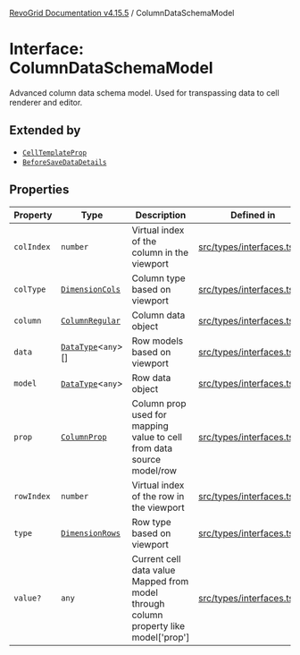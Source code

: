 [RevoGrid Documentation v4.15.5](README.md) / ColumnDataSchemaModel

# Interface: ColumnDataSchemaModel

Advanced column data schema model.
Used for transpassing data to cell renderer and editor.

## Extended by

- [`CellTemplateProp`](Interface.CellTemplateProp.md)
- [`BeforeSaveDataDetails`](Interface.BeforeSaveDataDetails.md)

## Properties

| Property | Type | Description | Defined in |
| ------ | ------ | ------ | ------ |
| `colIndex` | `number` | Virtual index of the column in the viewport | [src/types/interfaces.ts:50](https://github.com/revolist/revogrid/blob/e4de5901d3a858ae9e9a420f27ffcd2a33073a79/src/types/interfaces.ts#L50) |
| `colType` | [`DimensionCols`](TypeAlias.DimensionCols.md) | Column type based on viewport | [src/types/interfaces.ts:54](https://github.com/revolist/revogrid/blob/e4de5901d3a858ae9e9a420f27ffcd2a33073a79/src/types/interfaces.ts#L54) |
| `column` | [`ColumnRegular`](Interface.ColumnRegular.md) | Column data object | [src/types/interfaces.ts:42](https://github.com/revolist/revogrid/blob/e4de5901d3a858ae9e9a420f27ffcd2a33073a79/src/types/interfaces.ts#L42) |
| `data` | [`DataType`](TypeAlias.DataType.md)\<`any`\>[] | Row models based on viewport | [src/types/interfaces.ts:62](https://github.com/revolist/revogrid/blob/e4de5901d3a858ae9e9a420f27ffcd2a33073a79/src/types/interfaces.ts#L62) |
| `model` | [`DataType`](TypeAlias.DataType.md)\<`any`\> | Row data object | [src/types/interfaces.ts:38](https://github.com/revolist/revogrid/blob/e4de5901d3a858ae9e9a420f27ffcd2a33073a79/src/types/interfaces.ts#L38) |
| `prop` | [`ColumnProp`](TypeAlias.ColumnProp.md) | Column prop used for mapping value to cell from data source model/row | [src/types/interfaces.ts:34](https://github.com/revolist/revogrid/blob/e4de5901d3a858ae9e9a420f27ffcd2a33073a79/src/types/interfaces.ts#L34) |
| `rowIndex` | `number` | Virtual index of the row in the viewport | [src/types/interfaces.ts:46](https://github.com/revolist/revogrid/blob/e4de5901d3a858ae9e9a420f27ffcd2a33073a79/src/types/interfaces.ts#L46) |
| `type` | [`DimensionRows`](TypeAlias.DimensionRows.md) | Row type based on viewport | [src/types/interfaces.ts:58](https://github.com/revolist/revogrid/blob/e4de5901d3a858ae9e9a420f27ffcd2a33073a79/src/types/interfaces.ts#L58) |
| `value?` | `any` | Current cell data value Mapped from model through column property like model['prop'] | [src/types/interfaces.ts:67](https://github.com/revolist/revogrid/blob/e4de5901d3a858ae9e9a420f27ffcd2a33073a79/src/types/interfaces.ts#L67) |
